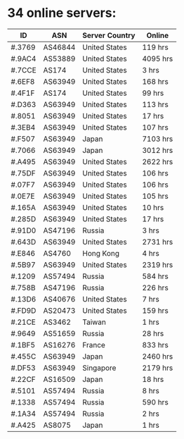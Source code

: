 # 34 online servers:

| ID | ASN | Server Country | Online |
| ------ | ------ | ------ | ------ |
| #.3769 | AS46844 | United States | 119 hrs |
| #.9AC4 | AS53889 | United States | 4095 hrs |
| #.7CCE | AS174 | United States | 3 hrs |
| #.6EF8 | AS63949 | United States | 168 hrs |
| #.4F1F | AS174 | United States | 99 hrs |
| #.D363 | AS63949 | United States | 113 hrs |
| #.8051 | AS63949 | United States | 17 hrs |
| #.3EB4 | AS63949 | United States | 107 hrs |
| #.F507 | AS63949 | Japan | 7103 hrs |
| #.7066 | AS63949 | Japan | 3012 hrs |
| #.A495 | AS63949 | United States | 2622 hrs |
| #.75DF | AS63949 | United States | 106 hrs |
| #.07F7 | AS63949 | United States | 106 hrs |
| #.0E7E | AS63949 | United States | 105 hrs |
| #.165A | AS63949 | United States | 10 hrs |
| #.285D | AS63949 | United States | 17 hrs |
| #.91D0 | AS47196 | Russia | 3 hrs |
| #.643D | AS63949 | United States | 2731 hrs |
| #.E846 | AS4760 | Hong Kong | 4 hrs |
| #.5B97 | AS63949 | United States | 2319 hrs |
| #.1209 | AS57494 | Russia | 584 hrs |
| #.758B | AS47196 | Russia | 226 hrs |
| #.13D6 | AS40676 | United States | 7 hrs |
| #.FD9D | AS20473 | United States | 159 hrs |
| #.21CE | AS3462 | Taiwan | 1 hrs |
| #.9649 | AS51659 | Russia | 28 hrs |
| #.1BF5 | AS16276 | France | 833 hrs |
| #.455C | AS63949 | Japan | 2460 hrs |
| #.DF53 | AS63949 | Singapore | 2179 hrs |
| #.22CF | AS16509 | Japan | 18 hrs |
| #.5101 | AS57494 | Russia | 8 hrs |
| #.1338 | AS57494 | Russia | 590 hrs |
| #.1A34 | AS57494 | Russia | 2 hrs |
| #.A425 | AS8075 | Japan | 1 hrs |

